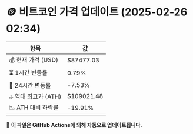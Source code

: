 # 🪙 비트코인 가격 업데이트 (2025-02-26 02:34)

| 항목                | 값 |
|--------------------|----------------|
| 💰 현재 가격 (USD) | $87477.03 |
| ⏳ 1시간 변동률    | 0.79% |
| 📆 24시간 변동률   | -7.53% |
| 🔝 역대 최고가 (ATH) | $109021.48 |
| 📉 ATH 대비 하락률 | -19.91% |

🔄 **이 파일은 GitHub Actions에 의해 자동으로 업데이트됩니다.**
